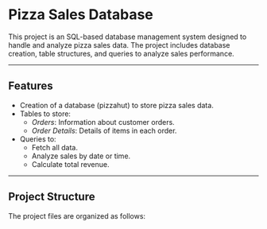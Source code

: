 # Pizza Sales Database

This project is an SQL-based database management system designed to handle and analyze pizza sales data. The project includes database creation, table structures, and queries to analyze sales performance.

---

## Features
- Creation of a database (pizzahut) to store pizza sales data.
- Tables to store:
  - *Orders*: Information about customer orders.
  - *Order Details*: Details of items in each order.
- Queries to:
  - Fetch all data.
  - Analyze sales by date or time.
  - Calculate total revenue.

---

## Project Structure
The project files are organized as follows:
